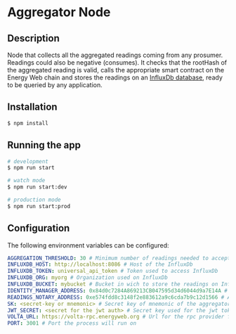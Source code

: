 # Aggregator Node

## Description

Node that collects all the aggregated readings coming from any prosumer. Readings could also be negative (consumes). It checks that the rootHash of the aggregated reading is valid, calls the appropriate smart contract on the Energy Web chain and stores the readings on an [InfluxDb database](https://www.influxdata.com/), ready to be queried by any application.

## Installation

```bash
$ npm install
```

## Running the app

```bash
# development
$ npm run start

# watch mode
$ npm run start:dev

# production mode
$ npm run start:prod
```

## Configuration

The following environment variables can be configured:

```yaml
AGGREGATION_THRESHOLD: 30 # Minimum number of readings needed to accept an aggregated reading
INFLUXDB_HOST: http://localhost:8086 # Host of the InfluxDb
INFLUXDB_TOKEN: universal_api_token # Token used to access InfluxDb
INFLUXDB_ORG: myorg # Organization used on InfluxDb
INFLUXDB_BUCKET: mybucket # Bucket in wich to store the readings on InfluxDb
IDENTITY_MANAGER_ADDRESS: 0x84d0c7284A869213CB047595d34d6044d9a7E14A # Address of the EW's identity manager smart contract on Volta
READINGS_NOTARY_ADDRESS: 0xe574fdd8c3148f2e883612a9c6cda7b9c12d1566 # Address of the Readings Notary smart contract on Volta
SK: <secret-key or mnemonic> # Secret key of mnemonic of the aggregator
JWT_SECRET: <secret for the jwt auth> # Secret key used for the jwt token signing
VOLTA_URL: https://volta-rpc.energyweb.org # Url for the rpc provider for Volta
PORT: 3001 # Port the process will run on
```
